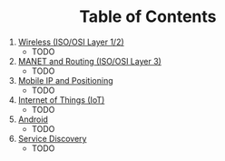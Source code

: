 <h1 align="center">Table of Contents</h1>

1. [Wireless (ISO/OSI Layer 1/2)](./01%20-%20Wireless.md)
    - TODO
2. [MANET and Routing (ISO/OSI Layer 3)](./02%20-%20MANET%20and%20Routing.md)
    - TODO
3. [Mobile IP and Positioning](./03%20-%20Mobile%20IP%20and%20Positioning.md)
    - TODO
4. [Internet of Things (IoT)](./04%20-%20Internet%20of%20Things.md)
    - TODO
5. [Android](./05%20-%20Android.md)
    - TODO
6. [Service Discovery](./06%20-%20Discovery.md)
    - TODO

